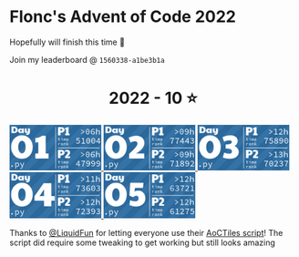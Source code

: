 # Flonc's Advent of Code 2022

Hopefully will finish this time 👀

Join my leaderboard @ `1560338-a1be3b1a`

<!-- AOC TILES BEGIN -->
<h1 align="center">
  2022 - 10 ⭐
</h1>
<a href="2022\01\main.py">
  <img src="media\2022\01.png" width="161px">
</a>
<a href="2022\02\main.py">
  <img src="media\2022\02.png" width="161px">
</a>
<a href="2022\03\main.py">
  <img src="media\2022\03.png" width="161px">
</a>
<a href="2022\04\main.py">
  <img src="media\2022\04.png" width="161px">
</a>
<a href="2022\05\main.py">
  <img src="media\2022\05.png" width="161px">
</a>
<!-- AOC TILES END -->
<br>

Thanks to [@LiquidFun](https://github.com/LiquidFun) for letting everyone use their [AoCTiles script](https://github.com/LiquidFun/adventofcode/tree/main/AoCTiles)!
The script did require some tweaking to get working but still looks amazing
